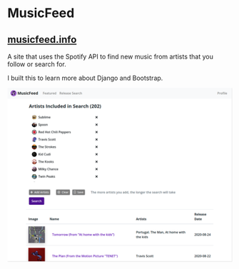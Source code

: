 # MusicFeed
## [musicfeed.info](http://musicfeed.info)

A site that uses the Spotify API to find new music from artists that you follow or search for.

I built this to learn more about Django and Bootstrap.

![MusicFeed Preview](/assets/preview.png)
